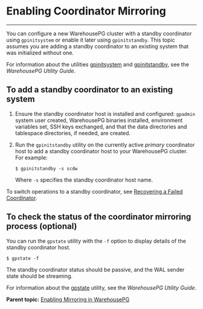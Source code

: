 # Enabling Coordinator Mirroring
---

You can configure a new WarehousePG cluster with a standby coordinator using `gpinitsystem` or enable it later using `gpinitstandby`. This topic assumes you are adding a standby coordinator to an existing system that was initialized without one.

For information about the utilities [gpinitsystem](../../utility_guide/ref/gpinitsystem.html) and [gpinitstandby](../../utility_guide/ref/gpinitstandby.html), see the *WarehousePG Utility Guide*.

## <a id="ki160203"></a>To add a standby coordinator to an existing system

1.  Ensure the standby coordinator host is installed and configured: `gpadmin` system user created, WarehousePG binaries installed, environment variables set, SSH keys exchanged, and that the data directories and tablespace directories, if needed, are created.
2.  Run the `gpinitstandby` utility on the currently active *primary* coordinator host to add a standby coordinator host to your WarehousePG cluster. For example:

    ```
    $ gpinitstandby -s scdw
    ```

    Where `-s` specifies the standby coordinator host name.


To switch operations to a standby coordinator, see [Recovering a Failed Coordinator](recovering-a-failed-coordinator.html).

## <a id="tocheck"></a>To check the status of the coordinator mirroring process \(optional\)

You can run the `gpstate` utility with the `-f` option to display details of the standby coordinator host.

```
$ gpstate -f
```

The standby coordinator status should be passive, and the WAL sender state should be streaming.

For information about the [gpstate](../../utility_guide/ref/gpstate.html) utility, see the *WarehousePG Utility Guide*.

**Parent topic:** [Enabling Mirroring in WarehousePG](../ha/enabling-mirroring-in-warehousepg.html)

